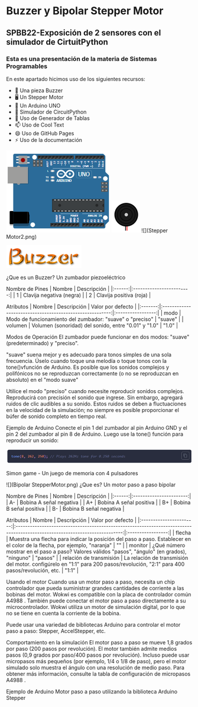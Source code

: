 # Buzzer y Bipolar Stepper Motor

## SPBB22-Exposición de 2 sensores con el simulador de CirtuitPython

### Esta es una presentación de la materia de Sistemas Programables
En este apartado hicimos uso de los siguientes recursos:

- 🔭 Una pieza Buzzer
- 🖥 Un Stepper Motor
- 📲 Un Arduino UNO
- 🤔 Simulador de CircuitPython
- 💬 Uso de Generador de Tablas
- 📫 Uso de Cool Text
- 😄 Uso de GitHub Pages
- ⚡ Uso de la documentación

![](Arduino.png)
![](Buzzer2.png)
![](Stepper Motor2.png)

![](Buzzer.png)

¿Que es un Buzzer? Un zumbador piezoeléctrico

Nombre de Pines
| Nombre |        Descripción       |
|:------:|:------------------------:|
| 1      | Clavija negativa (negra) |
| 2      | Clavija positiva (roja)  |

Atributos
|  Nombre |                        Descripción                       | Valor por defecto |
|:-------:|:--------------------------------------------------------:|:-----------------:|
| modo    | Modo de funcionamiento del zumbador: "suave" o "preciso" | "suave"           |
| volumen | Volumen (sonoridad) del sonido, entre "0.01" y "1.0"     | "1.0"             |

Modos de Operación
El zumbador puede funcionar en dos modos: "suave" (predeterminado) y "preciso".

"suave" suena mejor y es adecuado para tonos simples de una sola frecuencia. Úselo cuando toque una melodía o toque tonos con la tone()vfunción de Arduino. Es posible que los sonidos complejos y polifónicos no se reproduzcan correctamente (o no se reproduzcan en absoluto) en el "modo suave"

Utilice el modo "preciso" cuando necesite reproducir sonidos complejos. Reproducirá con precisión el sonido que ingrese. Sin embargo, agregará ruidos de clic audibles a su sonido. Estos ruidos se deben a fluctuaciones en la velocidad de la simulación; no siempre es posible proporcionar el búfer de sonido completo en tiempo real.

Ejemplo de Arduino
Conecte el pin 1 del zumbador al pin Arduino GND y el pin 2 del zumbador al pin 8 de Arduino. Luego use la tone() función para reproducir un sonido:

![](ExampleArduino1.png)

Simon game - Un juego de memoria con 4 pulsadores

![](Bipolar StepperMotor.png)
¿Que es? Un motor paso a paso bipolar

Nombre de Pines
| Nombre |       Descripción       |
|:------:|:-----------------------:|
| A-     | Bobina A señal negativa |
| A+     | Bobina A señal positiva |
| B+     | Bobina B señal positiva |
| B-     | Bobina B señal negativa |

Atributos
|          Nombre         |                                                         Descripción                                                         | Valor por defecto |
|:-----------------------:|:---------------------------------------------------------------------------------------------------------------------------:|:-----------------:|
| flecha                  | Muestra una flecha para indicar la posición del paso a paso. Establecer en el color de la flecha, por ejemplo, "naranja"    | ""                |
| monitor                 | ¿Qué número mostrar en el paso a paso? Valores válidos "pasos", "ángulo" (en grados), "ninguno"                             | "pasos"           |
| relación de transmisión | La relación de transmisión del motor. configúrelo en "1:1" para 200 pasos/revolución, "2:1" para 400 pasos/revolución, etc. | "1:1"             |

Usando el motor
Cuando usa un motor paso a paso, necesita un chip controlador que pueda suministrar grandes cantidades de corriente a las bobinas del motor. Wokwi es compatible con la placa de controlador común A4988 . También puede conectar el motor paso a paso directamente a su microcontrolador. Wokwi utiliza un motor de simulación digital, por lo que no se tiene en cuenta la corriente de la bobina.

Puede usar una variedad de bibliotecas Arduino para controlar el motor paso a paso: Stepper, AccelStepper, etc.

Comportamiento en la simulación
El motor paso a paso se mueve 1,8 grados por paso (200 pasos por revolución). El motor también admite medios pasos (0,9 grados por paso/400 pasos por revolución). Incluso puede usar micropasos más pequeños (por ejemplo, 1/4 o 1/8 de paso), pero el motor simulado solo muestra el ángulo con una resolución de medio paso. Para obtener más información, consulte la tabla de configuración de micropasos A4988 .

Ejemplo de Arduino
Motor paso a paso utilizando la biblioteca Arduino Stepper

